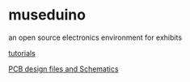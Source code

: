 # museduino
an open source electronics environment for exhibits

<a href="https://github.com/CTDL/museduino/tree/tutorials">tutorials</a>

<a href="https://github.com/CTDL/museduino/tree/kicad">PCB design files and Schematics</a>
